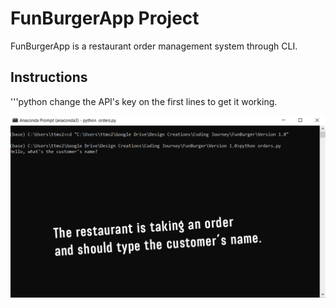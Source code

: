 # FunBurgerApp Project

FunBurgerApp is a restaurant order management system through CLI.

## Instructions

'''python
change the API's key on the first lines to get it working.


![Demo](Gif_FunBurgerApp_version1.0.gif)
